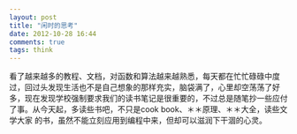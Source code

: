```yaml
---
layout: post
title: "闲时的思考"
date: 2012-10-28 16:44
comments: true
tags: think
---
```

看了越来越多的教程、文档，对函数和算法越来越熟悉，每天都在忙忙碌碌中度过，回过头发现生活也不是自己想象的那样充实，脑袋满了，心里却空荡荡了好多，现在发现学校强制要求我们的读书笔记是很重要的，不过总是随笔抄一些应付了事。从今天起，多读些书吧，不只是cook book、＊＊原理、＊＊大全，读些文学大家  的书，虽然不能立刻应用到编程中来，但却可以滋润下干涸的心灵。
